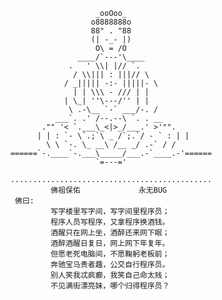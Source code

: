                            _ooOoo_
                          o8888888o
                          88" . "88
                          (| -_- |)
                           O\ = /O
                       ____/`---'\____
                     .   ' \\| |// `.
                      / \\||| : |||// \
                    / _||||| -:- |||||- \
                      | | \\\ - /// | |
                    | \_| ''\---/'' | |
                     \ .-\__ `-` ___/-. /
                  ___`. .' /--.--\ `. . __
               ."" '< `.___\_<|>_/___.' >'"".
              | | : `- \`.;`\ _ /`;.`/ - ` : | |
                \ \ `-. \_ __\ /__ _/ .-` / /
        ======`-.____`-.___\_____/___.-`____.-'======
                           `=---='

        .............................................
                 佛祖保佑             永无BUG
         佛曰:
                 写字楼里写字间，写字间里程序员；
                 程序人员写程序，又拿程序换酒钱。
                 酒醒只在网上坐，酒醉还来网下眠；
                 酒醉酒醒日复日，网上网下年复年。
                 但愿老死电脑间，不愿鞠躬老板前；
                 奔驰宝马贵者趣，公交自行程序员。
                 别人笑我忒疯癫，我笑自己命太贱；
                 不见满街漂亮妹，哪个归得程序员？
